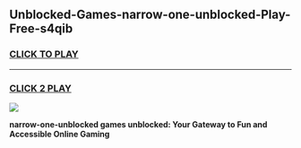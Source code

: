 
## Unblocked-Games-narrow-one-unblocked-Play-Free-s4qib
<h3>
<a href="https://premium76.site?title=narrow-one-unblocked&ref=18A1">CLICK TO PLAY</a></h3>
<hr>

<h3>
<a href="https://premium76.site?title=narrow-one-unblocked&ref=18A1">CLICK 2 PLAY</a>
  
</h3>

<a href="https://premium76.site?title=narrow-one-unblocked&ref=18A1"><img src="https://clearcache.store/games.png"></a>


**narrow-one-unblocked games unblocked: Your Gateway to Fun and Accessible Online Gaming**
